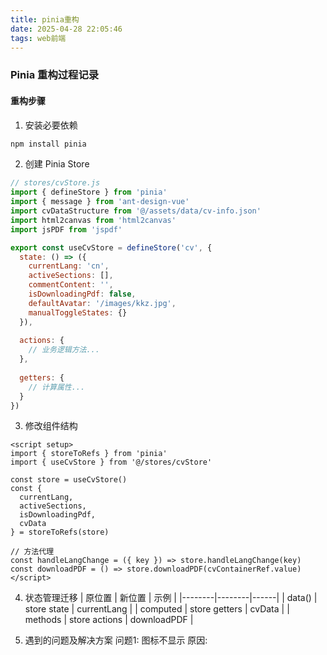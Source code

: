 ```yaml
---
title: pinia重构
date: 2025-04-28 22:05:46
tags: web前端
---
```

### Pinia 重构过程记录
#### 重构步骤

1. 安装必要依赖
```bash
npm install pinia
```

2. 创建 Pinia Store
```js
// stores/cvStore.js
import { defineStore } from 'pinia'
import { message } from 'ant-design-vue'
import cvDataStructure from '@/assets/data/cv-info.json'
import html2canvas from 'html2canvas'
import jsPDF from 'jspdf'

export const useCvStore = defineStore('cv', {
  state: () => ({
    currentLang: 'cn',
    activeSections: [],
    commentContent: '',
    isDownloadingPdf: false,
    defaultAvatar: '/images/kkz.jpg',
    manualToggleStates: {}
  }),
  
  actions: {
    // 业务逻辑方法...
  },
  
  getters: {
    // 计算属性...
  }
})
```

3. 修改组件结构
```vue
<script setup>
import { storeToRefs } from 'pinia'
import { useCvStore } from '@/stores/cvStore'

const store = useCvStore()
const { 
  currentLang,
  activeSections,
  isDownloadingPdf,
  cvData
} = storeToRefs(store)

// 方法代理
const handleLangChange = ({ key }) => store.handleLangChange(key)
const downloadPDF = () => store.downloadPDF(cvContainerRef.value)
</script>
```

4. 状态管理迁移
| 原位置 | 新位置 | 示例 | |--------|--------|------| | data() | store state | currentLang | | computed | store getters | cvData | | methods | store actions | downloadPDF |

5. 遇到的问题及解决方案
问题1: 图标不显示
原因: <script setup> 需要显式导入组件
解决:
```vue
import { GlobalOutlined } from '@ant-design/icons-vue'
```
问题2: DOM 元素访问
原因: Store 无法直接访问组件 ref
解决: 通过参数传递 DOM 元素
```js
// 组件中
store.downloadPDF(cvContainerRef.value)

// Store 中
downloadPDF(cvElement) {
  // 使用 cvElement
}
```
问题3: 响应式丢失
原因: 直接解构 store 会导致响应式丢失
解决: 使用 storeToRefs
```js
const { currentLang } = storeToRefs(store)
```